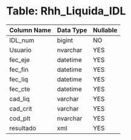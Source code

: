 # Table: Rhh_Liquida_IDL

| Column Name | Data Type | Nullable |
|-------------|-----------|----------|
| IDL_num | bigint | NO |
| Usuario | nvarchar | YES |
| fec_eje | datetime | YES |
| fec_fin | datetime | YES |
| fec_liq | datetime | YES |
| fec_cte | datetime | YES |
| cad_liq | varchar | YES |
| cad_crit | varchar | YES |
| cod_plt | nvarchar | YES |
| resultado | xml | YES |
